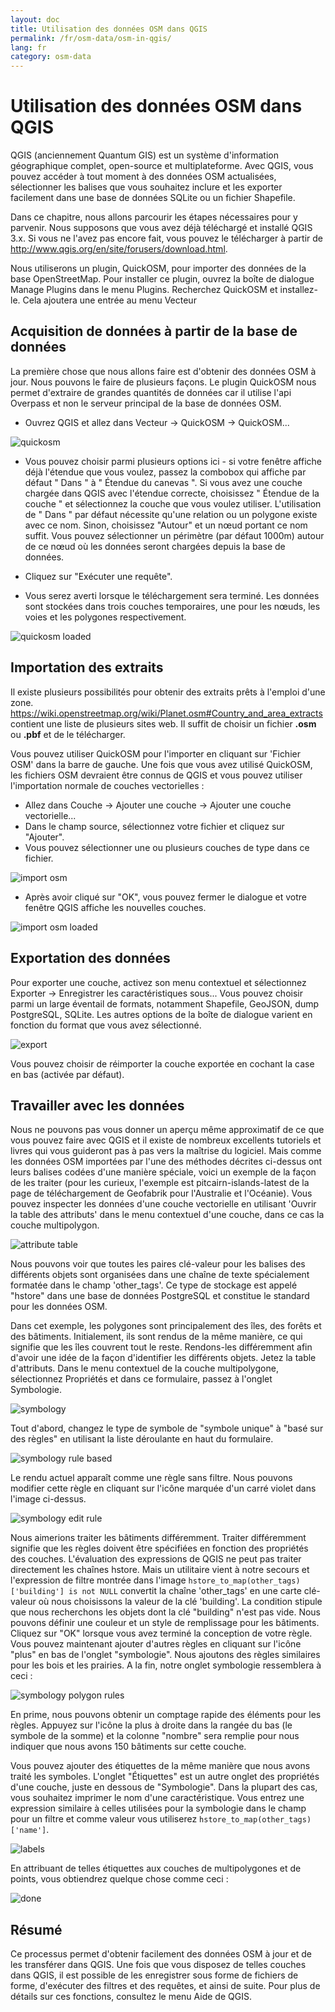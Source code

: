 ```yaml
---
layout: doc
title: Utilisation des données OSM dans QGIS
permalink: /fr/osm-data/osm-in-qgis/
lang: fr
category: osm-data
---
```


Utilisation des données OSM dans QGIS
=================


QGIS (anciennement Quantum GIS) est un système d'information géographique complet, open-source et multiplateforme. Avec QGIS, vous pouvez accéder à tout moment à des données OSM actualisées, sélectionner les balises que vous souhaitez inclure et les exporter facilement dans une base de données SQLite ou un fichier Shapefile.  

Dans ce chapitre, nous allons parcourir les étapes nécessaires pour y parvenir. Nous supposons que vous avez déjà téléchargé et installé QGIS 3.x. Si vous ne l'avez pas encore fait, vous pouvez le télécharger à partir de <http://www.qgis.org/en/site/forusers/download.html>.  

Nous utiliserons un plugin, QuickOSM, pour importer des données de la base OpenStreetMap. Pour installer ce plugin, ouvrez la boîte de dialogue Manage Plugins dans le menu Plugins. Recherchez QuickOSM et installez-le. Cela ajoutera une entrée au menu Vecteur  

Acquisition de données à partir de la base de données
---------------------------

La première chose que nous allons faire est d'obtenir des données OSM à jour. Nous pouvons le faire de plusieurs façons. Le plugin QuickOSM nous permet d'extraire de grandes quantités de données car il utilise l'api Overpass et non le serveur principal de la base de données OSM.

- Ouvrez QGIS et allez dans Vecteur -> QuickOSM -> QuickOSM...  

![quickosm][]

- Vous pouvez choisir parmi plusieurs options ici - si votre fenêtre affiche déjà l'étendue que vous voulez, passez la combobox qui affiche par défaut " Dans " à " Étendue du canevas ". Si vous avez une couche chargée dans QGIS avec l'étendue correcte, choisissez " Étendue de la couche " et sélectionnez la couche que vous voulez utiliser. L'utilisation de " Dans " par défaut nécessite qu'une relation ou un polygone existe avec ce nom. Sinon, choisissez "Autour" et un nœud portant ce nom suffit. Vous pouvez sélectionner un périmètre (par défaut 1000m) autour de ce nœud où les données seront chargées depuis la base de données.

- Cliquez sur "Exécuter une requête".  
- Vous serez averti lorsque le téléchargement sera terminé. Les données sont stockées dans trois couches temporaires, une pour les nœuds, les voies et les polygones respectivement.

![quickosm loaded][]


Importation des extraits
---------------------------

Il existe plusieurs possibilités pour obtenir des extraits prêts à l'emploi d'une zone. <https://wiki.openstreetmap.org/wiki/Planet.osm#Country_and_area_extracts> contient une liste de plusieurs sites web. Il suffit de choisir un fichier **.osm** ou **.pbf** et de le télécharger. 

Vous pouvez utiliser QuickOSM pour l'importer en cliquant sur 'Fichier OSM' dans la barre de gauche. Une fois que vous avez utilisé QuickOSM, les fichiers OSM devraient être connus de QGIS et vous pouvez utiliser l'importation normale de couches vectorielles :

- Allez dans Couche -> Ajouter une couche -> Ajouter une couche vectorielle...  
- Dans le champ source, sélectionnez votre fichier et cliquez sur "Ajouter".  
- Vous pouvez sélectionner une ou plusieurs couches de type dans ce fichier.  

![import osm][]  

- Après avoir cliqué sur "OK", vous pouvez fermer le dialogue et votre fenêtre QGIS affiche les nouvelles couches.  
  

![import osm loaded][]  


Exportation des données
--------------

Pour exporter une couche, activez son menu contextuel et sélectionnez Exporter -> Enregistrer les caractéristiques sous...
Vous pouvez choisir parmi un large éventail de formats, notamment Shapefile, GeoJSON, dump PostgreSQL, SQLite. Les autres options de la boîte de dialogue varient en fonction du format que vous avez sélectionné.

![export][]  

Vous pouvez choisir de réimporter la couche exportée en cochant la case en bas (activée par défaut).

Travailler avec les données
--------------------

Nous ne pouvons pas vous donner un aperçu même approximatif de ce que vous pouvez faire avec QGIS et il existe de nombreux excellents tutoriels et livres qui vous guideront pas à pas vers la maîtrise du logiciel. Mais comme les données OSM importées par l'une des méthodes décrites ci-dessus ont leurs balises codées d'une manière spéciale, voici un exemple de la façon de les traiter (pour les curieux, l'exemple est pitcairn-islands-latest de la page de téléchargement de Geofabrik pour l'Australie et l'Océanie). Vous pouvez inspecter les données d'une couche vectorielle en utilisant 'Ouvrir la table des attributs' dans le menu contextuel d'une couche, dans ce cas la couche multipolygon.

![attribute table][]

Nous pouvons voir que toutes les paires clé-valeur pour les balises des différents objets sont organisées dans une chaîne de texte spécialement formatée dans le champ 'other_tags'. Ce type de stockage est appelé "hstore" dans une base de données PostgreSQL et constitue le standard pour les données OSM.

Dans cet exemple, les polygones sont principalement des îles, des forêts et des bâtiments. Initialement, ils sont rendus de la même manière, ce qui signifie que les îles couvrent tout le reste. Rendons-les différemment afin d'avoir une idée de la façon d'identifier les différents objets. Jetez la table d'attributs. Dans le menu contextuel de la couche multipolygone, sélectionnez Propriétés et dans ce formulaire, passez à l'onglet Symbologie. 

![symbology][]

Tout d'abord, changez le type de symbole de "symbole unique" à "basé sur des règles" en utilisant la liste déroulante en haut du formulaire. 

![symbology rule based][]

Le rendu actuel apparaît comme une règle sans filtre. Nous pouvons modifier cette règle en cliquant sur l'icône marquée d'un carré violet dans l'image ci-dessus.

![symbology edit rule][]

Nous aimerions traiter les bâtiments différemment. Traiter différemment signifie que les règles doivent être spécifiées en fonction des propriétés des couches. L'évaluation des expressions de QGIS ne peut pas traiter directement les chaînes hstore. Mais un utilitaire vient à notre secours et l'expression de filtre montrée dans l'image `hstore_to_map(other_tags)['building'] is not NULL` convertit la chaîne 'other_tags' en une carte clé-valeur où nous choisissons la valeur de la clé 'building'. La condition stipule que nous recherchons les objets dont la clé "building" n'est pas vide. Nous pouvons définir une couleur et un style de remplissage pour les bâtiments. Cliquez sur "OK" lorsque vous avez terminé la conception de votre règle. Vous pouvez maintenant ajouter d'autres règles en cliquant sur l'icône "plus" en bas de l'onglet "symbologie". Nous ajoutons des règles similaires pour les bois et les prairies. A la fin, notre onglet symbologie ressemblera à ceci :

![symbology polygon rules][]

En prime, nous pouvons obtenir un comptage rapide des éléments pour les règles. Appuyez sur l'icône la plus à droite dans la rangée du bas (le symbole de la somme) et la colonne "nombre" sera remplie pour nous indiquer que nous avons 150 bâtiments sur cette couche.

Vous pouvez ajouter des étiquettes de la même manière que nous avons traité les symboles. L'onglet "Étiquettes" est un autre onglet des propriétés d'une couche, juste en dessous de "Symbologie". Dans la plupart des cas, vous souhaitez imprimer le nom d'une caractéristique. Vous entrez une expression similaire à celles utilisées pour la symbologie dans le champ pour un filtre et comme valeur vous utiliserez `hstore_to_map(other_tags)['name']`. 

![labels][]

En attribuant de telles étiquettes aux couches de multipolygones et de points, vous obtiendrez quelque chose comme ceci :

![done][]


Résumé
-------

Ce processus permet d'obtenir facilement des données OSM à jour et de les transférer dans QGIS. Une fois que vous disposez de telles couches dans QGIS, il est possible de les enregistrer sous forme de fichiers de forme, d'exécuter des filtres et des requêtes, et ainsi de suite. Pour plus de détails sur ces fonctions, consultez le menu Aide de QGIS.  


[quickosm]: /images/osm-data/qgis-quickosm.png
[quickosm loaded]: /images/osm-data/qgis-quickosm-loaded.png
[import osm]: /images/osm-data/qgis-import-osm.png
[import osm loaded]: /images/osm-data/qgis-import-osm-loaded.png
[export]: /images/osm-data/qgis-export.png
[attribute table]: /images/osm-data/qgis-layer-attributes.png
[symbology]: /images/osm-data/qgis-layer-symbology.png
[symbology rule based]: /images/osm-data/qgis-layer-symbology-rule.png
[symbology edit rule]: /images/osm-data/qgis-layer-symbology-edit-rule.png
[symbology polygon rules]: /images/osm-data/qgis-layer-symbology-poly-rules.png
[labels]: /images/osm-data/qgis-layer-labels.png
[done]: /images/osm-data/qgis-complete.png